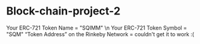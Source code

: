# Block-chain-project-2

Your ERC-721 Token Name = "SQIMM" \n
Your ERC-721 Token Symbol = "SQM"
“Token Address” on the Rinkeby Network = couldn't get it to work :(
